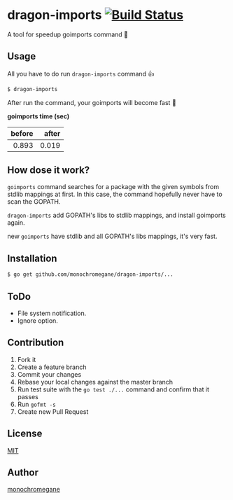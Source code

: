 # dragon-imports [![Build Status](https://travis-ci.org/monochromegane/dragon-imports.svg?branch=master)](https://travis-ci.org/monochromegane/dragon-imports)

A tool for speedup goimports command :dragon:

## Usage

All you have to do run `dragon-imports` command :+1:

```sh
$ dragon-imports
```

After run the command, your goimports will become fast :dizzy:

**goimports time (sec)**

| before | after |
| ------:| -----:|
| 0.893  | 0.019 |

## How dose it work?

`goimports` command searches for a package with the given symbols from stdlib mappings at first. In this case, the command hopefully never have to scan the GOPATH.

`dragon-imports` add GOPATH's libs to stdlib mappings, and install goimports again.

new `goimports` have stdlib and all GOPATH's libs mappings, it's very fast.

## Installation

```sh
$ go get github.com/monochromegane/dragon-imports/...
```

## ToDo

- File system notification.
- Ignore option.

## Contribution

1. Fork it
2. Create a feature branch
3. Commit your changes
4. Rebase your local changes against the master branch
5. Run test suite with the `go test ./...` command and confirm that it passes
6. Run `gofmt -s`
7. Create new Pull Request

## License

[MIT](https://github.com/monochromegane/dragon-imports/blob/master/LICENSE)

## Author

[monochromegane](https://github.com/monochromegane)

